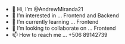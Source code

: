 - 👋 Hi, I’m @AndrewMiranda21
- 👀 I’m interested in ... Frontend and Backend
- 🌱 I’m currently learning ... Frontend
- 💞️ I’m looking to collaborate on ... Frontend
- 📫 How to reach me ... +506 89142739

<!---
AndrewMiranda21/AndrewMiranda21 is a ✨ special ✨ repository because its `README.md` (this file) appears on your GitHub profile.
You can click the Preview link to take a look at your changes.
--->
